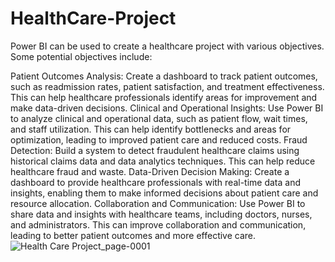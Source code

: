 # HealthCare-Project
Power BI can be used to create a healthcare project with various objectives. Some potential objectives include:

Patient Outcomes Analysis: Create a dashboard to track patient outcomes, such as readmission rates, patient satisfaction, and treatment effectiveness. This can help healthcare professionals identify areas for improvement and make data-driven decisions.
Clinical and Operational Insights: Use Power BI to analyze clinical and operational data, such as patient flow, wait times, and staff utilization. This can help identify bottlenecks and areas for optimization, leading to improved patient care and reduced costs.
Fraud Detection: Build a system to detect fraudulent healthcare claims using historical claims data and data analytics techniques. This can help reduce healthcare fraud and waste.
Data-Driven Decision Making: Create a dashboard to provide healthcare professionals with real-time data and insights, enabling them to make informed decisions about patient care and resource allocation.
Collaboration and Communication: Use Power BI to share data and insights with healthcare teams, including doctors, nurses, and administrators. This can improve collaboration and communication, leading to better patient outcomes and more effective care.
![Health Care Project_page-0001](https://github.com/Ksree888/HealthCare-Project/assets/98976238/a85404d9-3220-40e8-9eea-d3ddb2e898c5)


